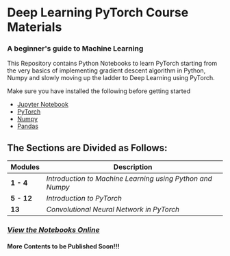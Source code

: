 # Deep Learning PyTorch Course Materials

### A beginner's guide to Machine Learning


This Repository contains Python Notebooks to learn PyTorch starting from the very basics of implementing gradient descent algorithm in Python, Numpy and slowly moving up the ladder to Deep Learning using PyTorch.

Make sure you have installed the following before getting started

- <a href = "https://jupyter.org/install">Jupyter Notebook</a>
- <a href = "https://pytorch.org/">PyTorch</a>
- <a href = "https://scipy.org/install.html">Numpy</a>
- <a href = "https://pandas.pydata.org/pandas-docs/stable/install.html">Pandas</a>

## The Sections are Divided as Follows:

Modules| Description
--- |---
**1 - 4** | *Introduction to Machine Learning using Python and Numpy*
**5 - 12** | *Introduction to PyTorch*
**13** | *Convolutional Neural Network in PyTorch*


### <a href = 'https://nbviewer.jupyter.org/github/heysachin/Deep-Learning-PyTorch-Course-Materials/tree/master/'> *View the Notebooks Online*</a>




#### More Contents to be Published Soon!!!
